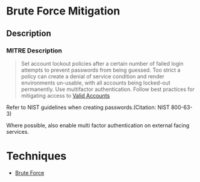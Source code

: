 
# Brute Force Mitigation

## Description

### MITRE Description

> Set account lockout policies after a certain number of failed login attempts to prevent passwords from being guessed. 
Too strict a policy can create a denial of service condition and render environments un-usable, with all accounts being locked-out permanently. Use multifactor authentication. Follow best practices for mitigating access to [Valid Accounts](https://attack.mitre.org/techniques/T1078)

Refer to NIST guidelines when creating passwords.(Citation: NIST 800-63-3)

Where possible, also enable multi factor authentication on external facing services.


# Techniques


* [Brute Force](../techniques/Brute-Force.md)

